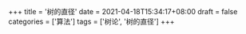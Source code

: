 +++
title = '树的直径'
date = 2021-04-18T15:34:17+08:00
draft = false
categories = ['算法']
tags = ['树论', '树的直径']
+++


